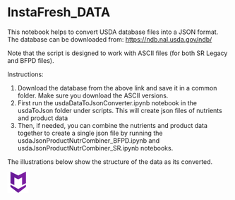 # InstaFresh_DATA

This notebook helps to convert USDA database files into a JSON format. The database can be downloaded from: https://ndb.nal.usda.gov/ndb/

Note that the script is designed to work with ASCII files (for both SR Legacy and BFPD files).

Instructions:
1. Download the database from the above link and save it in a common folder. Make sure you download the ASCII versions.
2. First run the usdaDataToJsonConverter.ipynb notebook in the usdaToJson folder under scripts. This will create json 
files of nutrients and product data
3. Then, if needed, you can combine the nutrients and product data together to create a single json file by running
the usdaJsonProductNutrCombiner_BFPD.ipynb and usdaJsonProductNutrCombiner_SR.ipynb notebooks.

The illustrations below show the structure of the data as its converted.

![alt text](https://github.com/adam-p/markdown-here/raw/master/src/common/images/icon48.png "Logo Title Text 1")
